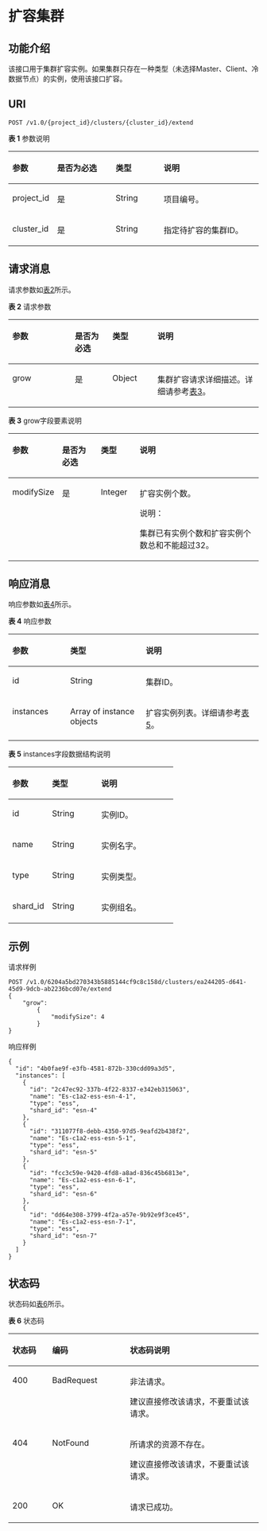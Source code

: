# 扩容集群<a name="css_03_0025"></a>

## 功能介绍<a name="section874853215915"></a>

该接口用于集群扩容实例。如果集群只存在一种类型（未选择Master、Client、冷数据节点）的实例，使用该接口扩容。

## URI<a name="section8763193210910"></a>

```
POST /v1.0/{project_id}/clusters/{cluster_id}/extend 
```

**表 1**  参数说明

<a name="table57631032695"></a>
<table><thead align="left"><tr id="row4445336913"><th class="cellrowborder" valign="top" width="15.75%" id="mcps1.2.5.1.1"><p id="p54417338910"><a name="p54417338910"></a><a name="p54417338910"></a>参数</p>
</th>
<th class="cellrowborder" valign="top" width="24.060000000000002%" id="mcps1.2.5.1.2"><p id="p1644733693"><a name="p1644733693"></a><a name="p1644733693"></a>是否为必选</p>
</th>
<th class="cellrowborder" valign="top" width="19.46%" id="mcps1.2.5.1.3"><p id="p11441233696"><a name="p11441233696"></a><a name="p11441233696"></a>类型</p>
</th>
<th class="cellrowborder" valign="top" width="40.73%" id="mcps1.2.5.1.4"><p id="p124403319916"><a name="p124403319916"></a><a name="p124403319916"></a>说明</p>
</th>
</tr>
</thead>
<tbody><tr id="row94414331098"><td class="cellrowborder" valign="top" width="15.75%" headers="mcps1.2.5.1.1 "><p id="p0441331398"><a name="p0441331398"></a><a name="p0441331398"></a>project_id</p>
</td>
<td class="cellrowborder" valign="top" width="24.060000000000002%" headers="mcps1.2.5.1.2 "><p id="p9444331997"><a name="p9444331997"></a><a name="p9444331997"></a>是</p>
</td>
<td class="cellrowborder" valign="top" width="19.46%" headers="mcps1.2.5.1.3 "><p id="p144412334919"><a name="p144412334919"></a><a name="p144412334919"></a>String</p>
</td>
<td class="cellrowborder" valign="top" width="40.73%" headers="mcps1.2.5.1.4 "><p id="p18449331896"><a name="p18449331896"></a><a name="p18449331896"></a>项目编号。</p>
</td>
</tr>
<tr id="row14453320917"><td class="cellrowborder" valign="top" width="15.75%" headers="mcps1.2.5.1.1 "><p id="p2044193314920"><a name="p2044193314920"></a><a name="p2044193314920"></a>cluster_id</p>
</td>
<td class="cellrowborder" valign="top" width="24.060000000000002%" headers="mcps1.2.5.1.2 "><p id="p24410331398"><a name="p24410331398"></a><a name="p24410331398"></a>是</p>
</td>
<td class="cellrowborder" valign="top" width="19.46%" headers="mcps1.2.5.1.3 "><p id="p844133316918"><a name="p844133316918"></a><a name="p844133316918"></a>String</p>
</td>
<td class="cellrowborder" valign="top" width="40.73%" headers="mcps1.2.5.1.4 "><p id="p13441833493"><a name="p13441833493"></a><a name="p13441833493"></a>指定待扩容的集群ID。</p>
</td>
</tr>
</tbody>
</table>

## 请求消息<a name="section1477913211910"></a>

请求参数如[表2](#table82481020121413)所示。

**表 2**  请求参数

<a name="table82481020121413"></a>
<table><thead align="left"><tr id="row18248112010149"><th class="cellrowborder" valign="top" width="25%" id="mcps1.2.5.1.1"><p id="p10441033494"><a name="p10441033494"></a><a name="p10441033494"></a>参数</p>
</th>
<th class="cellrowborder" valign="top" width="15%" id="mcps1.2.5.1.2"><p id="p74493316910"><a name="p74493316910"></a><a name="p74493316910"></a>是否为必选</p>
</th>
<th class="cellrowborder" valign="top" width="18%" id="mcps1.2.5.1.3"><p id="p1044533896"><a name="p1044533896"></a><a name="p1044533896"></a>类型</p>
</th>
<th class="cellrowborder" valign="top" width="42%" id="mcps1.2.5.1.4"><p id="p154413335917"><a name="p154413335917"></a><a name="p154413335917"></a>说明</p>
</th>
</tr>
</thead>
<tbody><tr id="row18248182013148"><td class="cellrowborder" valign="top" width="25%" headers="mcps1.2.5.1.1 "><p id="p11441933698"><a name="p11441933698"></a><a name="p11441933698"></a>grow</p>
</td>
<td class="cellrowborder" valign="top" width="15%" headers="mcps1.2.5.1.2 "><p id="p4441233891"><a name="p4441233891"></a><a name="p4441233891"></a>是</p>
</td>
<td class="cellrowborder" valign="top" width="18%" headers="mcps1.2.5.1.3 "><p id="p1344203319917"><a name="p1344203319917"></a><a name="p1344203319917"></a>Object</p>
</td>
<td class="cellrowborder" valign="top" width="42%" headers="mcps1.2.5.1.4 "><p id="p9448924192218"><a name="p9448924192218"></a><a name="p9448924192218"></a>集群扩容请求详细描述。详细请参考<a href="#table198051725112115">表3</a>。</p>
</td>
</tr>
</tbody>
</table>

**表 3**  grow字段要素说明

<a name="table198051725112115"></a>
<table><thead align="left"><tr id="row38051625132113"><th class="cellrowborder" valign="top" width="19.689999999999998%" id="mcps1.2.5.1.1"><p id="p14183513162314"><a name="p14183513162314"></a><a name="p14183513162314"></a>参数</p>
</th>
<th class="cellrowborder" valign="top" width="15.52%" id="mcps1.2.5.1.2"><p id="p14183813172311"><a name="p14183813172311"></a><a name="p14183813172311"></a>是否为必选</p>
</th>
<th class="cellrowborder" valign="top" width="15.52%" id="mcps1.2.5.1.3"><p id="p12183151313234"><a name="p12183151313234"></a><a name="p12183151313234"></a>类型</p>
</th>
<th class="cellrowborder" valign="top" width="49.27%" id="mcps1.2.5.1.4"><p id="p12183131319238"><a name="p12183131319238"></a><a name="p12183131319238"></a>说明</p>
</th>
</tr>
</thead>
<tbody><tr id="row1380519259210"><td class="cellrowborder" valign="top" width="19.689999999999998%" headers="mcps1.2.5.1.1 "><p id="p161839139239"><a name="p161839139239"></a><a name="p161839139239"></a>modifySize</p>
</td>
<td class="cellrowborder" valign="top" width="15.52%" headers="mcps1.2.5.1.2 "><p id="p121831413142310"><a name="p121831413142310"></a><a name="p121831413142310"></a>是</p>
</td>
<td class="cellrowborder" valign="top" width="15.52%" headers="mcps1.2.5.1.3 "><p id="p17183013172315"><a name="p17183013172315"></a><a name="p17183013172315"></a>Integer</p>
</td>
<td class="cellrowborder" valign="top" width="49.27%" headers="mcps1.2.5.1.4 "><p id="p318341317238"><a name="p318341317238"></a><a name="p318341317238"></a>扩容实例个数。</p>
<div class="note" id="note17398115110518"><a name="note17398115110518"></a><a name="note17398115110518"></a><span class="notetitle"> 说明： </span><div class="notebody"><p id="p1639820519513"><a name="p1639820519513"></a><a name="p1639820519513"></a>集群已有实例个数和扩容实例个数总和不能超过32。</p>
</div></div>
</td>
</tr>
</tbody>
</table>

## 响应消息<a name="section19810103220915"></a>

响应参数如[表4](#table2282125191510)所示。

**表 4**  响应参数

<a name="table2282125191510"></a>
<table><thead align="left"><tr id="row16282195131515"><th class="cellrowborder" valign="top" width="23.13231323132313%" id="mcps1.2.4.1.1"><p id="p4446331696"><a name="p4446331696"></a><a name="p4446331696"></a>参数</p>
</th>
<th class="cellrowborder" valign="top" width="30.213021302130212%" id="mcps1.2.4.1.2"><p id="p7440338917"><a name="p7440338917"></a><a name="p7440338917"></a>类型</p>
</th>
<th class="cellrowborder" valign="top" width="46.65466546654666%" id="mcps1.2.4.1.3"><p id="p184453317918"><a name="p184453317918"></a><a name="p184453317918"></a>说明</p>
</th>
</tr>
</thead>
<tbody><tr id="row1728235121514"><td class="cellrowborder" valign="top" width="23.13231323132313%" headers="mcps1.2.4.1.1 "><p id="p204483311913"><a name="p204483311913"></a><a name="p204483311913"></a>id</p>
</td>
<td class="cellrowborder" valign="top" width="30.213021302130212%" headers="mcps1.2.4.1.2 "><p id="p1944203310919"><a name="p1944203310919"></a><a name="p1944203310919"></a>String</p>
</td>
<td class="cellrowborder" valign="top" width="46.65466546654666%" headers="mcps1.2.4.1.3 "><p id="p11443334918"><a name="p11443334918"></a><a name="p11443334918"></a>集群ID。</p>
</td>
</tr>
<tr id="row142821951181515"><td class="cellrowborder" valign="top" width="23.13231323132313%" headers="mcps1.2.4.1.1 "><p id="p12440330917"><a name="p12440330917"></a><a name="p12440330917"></a>instances</p>
</td>
<td class="cellrowborder" valign="top" width="30.213021302130212%" headers="mcps1.2.4.1.2 "><p id="p154412330917"><a name="p154412330917"></a><a name="p154412330917"></a>Array of instance objects</p>
</td>
<td class="cellrowborder" valign="top" width="46.65466546654666%" headers="mcps1.2.4.1.3 "><p id="p24412332916"><a name="p24412332916"></a><a name="p24412332916"></a>扩容实例列表。详细请参考<a href="#table16533171913167">表5</a>。</p>
</td>
</tr>
</tbody>
</table>

**表 5**  instances字段数据结构说明

<a name="table16533171913167"></a>
<table><thead align="left"><tr id="row18533191901611"><th class="cellrowborder" valign="top" width="24.062406240624064%" id="mcps1.2.4.1.1"><p id="p1215823519164"><a name="p1215823519164"></a><a name="p1215823519164"></a>参数</p>
</th>
<th class="cellrowborder" valign="top" width="29.792979297929794%" id="mcps1.2.4.1.2"><p id="p171581935141610"><a name="p171581935141610"></a><a name="p171581935141610"></a>类型</p>
</th>
<th class="cellrowborder" valign="top" width="46.144614461446146%" id="mcps1.2.4.1.3"><p id="p615853591618"><a name="p615853591618"></a><a name="p615853591618"></a>说明</p>
</th>
</tr>
</thead>
<tbody><tr id="row5533519101617"><td class="cellrowborder" valign="top" width="24.062406240624064%" headers="mcps1.2.4.1.1 "><p id="p11158135171617"><a name="p11158135171617"></a><a name="p11158135171617"></a>id</p>
</td>
<td class="cellrowborder" valign="top" width="29.792979297929794%" headers="mcps1.2.4.1.2 "><p id="p1115863511162"><a name="p1115863511162"></a><a name="p1115863511162"></a>String</p>
</td>
<td class="cellrowborder" valign="top" width="46.144614461446146%" headers="mcps1.2.4.1.3 "><p id="p191588352163"><a name="p191588352163"></a><a name="p191588352163"></a>实例ID。</p>
</td>
</tr>
<tr id="row175339191169"><td class="cellrowborder" valign="top" width="24.062406240624064%" headers="mcps1.2.4.1.1 "><p id="p7158173521617"><a name="p7158173521617"></a><a name="p7158173521617"></a>name</p>
</td>
<td class="cellrowborder" valign="top" width="29.792979297929794%" headers="mcps1.2.4.1.2 "><p id="p815820350165"><a name="p815820350165"></a><a name="p815820350165"></a>String</p>
</td>
<td class="cellrowborder" valign="top" width="46.144614461446146%" headers="mcps1.2.4.1.3 "><p id="p161586358162"><a name="p161586358162"></a><a name="p161586358162"></a>实例名字。</p>
</td>
</tr>
<tr id="row208820351219"><td class="cellrowborder" valign="top" width="24.062406240624064%" headers="mcps1.2.4.1.1 "><p id="p388183515212"><a name="p388183515212"></a><a name="p388183515212"></a>type</p>
</td>
<td class="cellrowborder" valign="top" width="29.792979297929794%" headers="mcps1.2.4.1.2 "><p id="p208814351622"><a name="p208814351622"></a><a name="p208814351622"></a>String</p>
</td>
<td class="cellrowborder" valign="top" width="46.144614461446146%" headers="mcps1.2.4.1.3 "><p id="p198812351923"><a name="p198812351923"></a><a name="p198812351923"></a>实例类型。</p>
</td>
</tr>
<tr id="row075349031"><td class="cellrowborder" valign="top" width="24.062406240624064%" headers="mcps1.2.4.1.1 "><p id="p1475249139"><a name="p1475249139"></a><a name="p1475249139"></a>shard_id</p>
</td>
<td class="cellrowborder" valign="top" width="29.792979297929794%" headers="mcps1.2.4.1.2 "><p id="p1775249733"><a name="p1775249733"></a><a name="p1775249733"></a>String</p>
</td>
<td class="cellrowborder" valign="top" width="46.144614461446146%" headers="mcps1.2.4.1.3 "><p id="p2757492312"><a name="p2757492312"></a><a name="p2757492312"></a>实例组名。</p>
</td>
</tr>
</tbody>
</table>

## 示例<a name="section3958181015348"></a>

请求样例

```
POST /v1.0/6204a5bd270343b5885144cf9c8c158d/clusters/ea244205-d641-45d9-9dcb-ab2236bcd07e/extend
{
    "grow": 
        {
            "modifySize": 4
        }
}
```

响应样例

```
{
  "id": "4b0fae9f-e3fb-4581-872b-330cdd09a3d5",
  "instances": [
    {
      "id": "2c47ec92-337b-4f22-8337-e342eb315063",
      "name": "Es-c1a2-ess-esn-4-1",
      "type": "ess",
      "shard_id": "esn-4"
    },
    {
      "id": "311077f8-debb-4350-97d5-9eafd2b438f2",
      "name": "Es-c1a2-ess-esn-5-1",
      "type": "ess",
      "shard_id": "esn-5"
    },
    {
      "id": "fcc3c59e-9420-4fd8-a8ad-836c45b6813e",
      "name": "Es-c1a2-ess-esn-6-1",
      "type": "ess",
      "shard_id": "esn-6"
    },
    {
      "id": "dd64e308-3799-4f2a-a57e-9b92e9f3ce45",
      "name": "Es-c1a2-ess-esn-7-1",
      "type": "ess",
      "shard_id": "esn-7"
    }
  ]
}
```

## 状态码<a name="section87962546391"></a>

状态码如[表6](#table12321369178)所示。

**表 6**  状态码

<a name="table12321369178"></a>
<table><thead align="left"><tr id="css_03_0018_row1972183521418"><th class="cellrowborder" valign="top" width="15.939999999999998%" id="mcps1.2.4.1.1"><p id="css_03_0018_p14560134151414"><a name="css_03_0018_p14560134151414"></a><a name="css_03_0018_p14560134151414"></a>状态码</p>
</th>
<th class="cellrowborder" valign="top" width="31.04%" id="mcps1.2.4.1.2"><p id="css_03_0018_p5563194141411"><a name="css_03_0018_p5563194141411"></a><a name="css_03_0018_p5563194141411"></a>编码</p>
</th>
<th class="cellrowborder" valign="top" width="53.02%" id="mcps1.2.4.1.3"><p id="css_03_0018_p256616411143"><a name="css_03_0018_p256616411143"></a><a name="css_03_0018_p256616411143"></a>状态码说明</p>
</th>
</tr>
</thead>
<tbody><tr id="css_03_0018_row129720356144"><td class="cellrowborder" valign="top" width="15.939999999999998%" headers="mcps1.2.4.1.1 "><p id="css_03_0018_p1957004131410"><a name="css_03_0018_p1957004131410"></a><a name="css_03_0018_p1957004131410"></a>400</p>
</td>
<td class="cellrowborder" valign="top" width="31.04%" headers="mcps1.2.4.1.2 "><p id="css_03_0018_p165731141171419"><a name="css_03_0018_p165731141171419"></a><a name="css_03_0018_p165731141171419"></a>BadRequest</p>
</td>
<td class="cellrowborder" valign="top" width="53.02%" headers="mcps1.2.4.1.3 "><p id="css_03_0018_p65778413148"><a name="css_03_0018_p65778413148"></a><a name="css_03_0018_p65778413148"></a>非法请求。</p>
<p id="css_03_0018_p1557974171415"><a name="css_03_0018_p1557974171415"></a><a name="css_03_0018_p1557974171415"></a>建议直接修改该请求，不要重试该请求。</p>
</td>
</tr>
<tr id="css_03_0018_row8972103517147"><td class="cellrowborder" valign="top" width="15.939999999999998%" headers="mcps1.2.4.1.1 "><p id="css_03_0018_p75841441191410"><a name="css_03_0018_p75841441191410"></a><a name="css_03_0018_p75841441191410"></a>404</p>
</td>
<td class="cellrowborder" valign="top" width="31.04%" headers="mcps1.2.4.1.2 "><p id="css_03_0018_p258716416142"><a name="css_03_0018_p258716416142"></a><a name="css_03_0018_p258716416142"></a>NotFound</p>
</td>
<td class="cellrowborder" valign="top" width="53.02%" headers="mcps1.2.4.1.3 "><p id="css_03_0018_p15589154118141"><a name="css_03_0018_p15589154118141"></a><a name="css_03_0018_p15589154118141"></a>所请求的资源不存在。</p>
<p id="css_03_0018_p14590164151410"><a name="css_03_0018_p14590164151410"></a><a name="css_03_0018_p14590164151410"></a>建议直接修改该请求，不要重试该请求。</p>
</td>
</tr>
<tr id="css_03_0018_row297223511416"><td class="cellrowborder" valign="top" width="15.939999999999998%" headers="mcps1.2.4.1.1 "><p id="css_03_0018_p13595164131416"><a name="css_03_0018_p13595164131416"></a><a name="css_03_0018_p13595164131416"></a>200</p>
</td>
<td class="cellrowborder" valign="top" width="31.04%" headers="mcps1.2.4.1.2 "><p id="css_03_0018_p9598741131416"><a name="css_03_0018_p9598741131416"></a><a name="css_03_0018_p9598741131416"></a>OK</p>
</td>
<td class="cellrowborder" valign="top" width="53.02%" headers="mcps1.2.4.1.3 "><p id="css_03_0018_p659994115146"><a name="css_03_0018_p659994115146"></a><a name="css_03_0018_p659994115146"></a>请求已成功。</p>
</td>
</tr>
</tbody>
</table>


